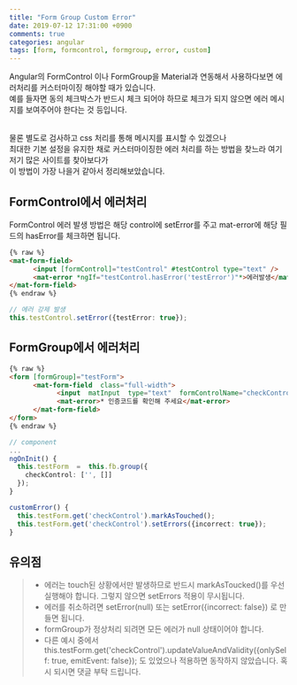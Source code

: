 ```yaml
---
title: "Form Group Custom Error"
date: 2019-07-12 17:31:00 +0900
comments: true
categories: angular
tags: [form, formcontrol, formgroup, error, custom]
---
```



Angular의 FormControl 이나 FormGroup을 Material과 연동해서 사용하다보면 에러처리를 커스터마이징 해야할 때가 있습니다.<br>
예를 들자면 동의 체크박스가 반드시 체크 되어야 하므로 체크가 되지 않으면 에러 메시지를 보여주어야 한다는 것 등입니다.<br><br>

물론 별도로 검사하고 css 처리를 통해 메시지를 표시할 수 있겠으나 <br>최대한 기본 설정을 유지한 채로 커스터마이징한 에러 처리를 하는 방법을 찾느라 여기저기 많은 사이트를 찾아보다가<br>
이 방법이 가장 나을거 같아서 정리해보았습니다.<br>




## FormControl에서 에러처리

 FormControl 에러 발생 방법은 해당 control에 setError를 주고 mat-error에 해당 필드의 hasError를 체크하면 됩니다.


```html
{% raw %}
<mat-form-field>
      <input [formControl]="testControl" #testControl type="text" />
      <mat-error *ngIf="testControl.hasError('testError')"*>에러발생</mat-error>
</mat-form-field>
{% endraw %}
```

```ts
// 에러 강제 발생
this.testControl.setError({testError: true});
```


## FormGroup에서 에러처리


```html
{% raw %}
<form [formGroup]="testForm">
      <mat-form-field  class="full-width">
            <input  matInput  type="text"  formControlName="checkControl"  />
            <mat-error>* 인증코드를 확인해 주세요</mat-error>
      </mat-form-field>
</form>
{% endraw %}
```

```ts
// component
...
ngOnInit() {
  this.testForm  =  this.fb.group({
    checkControl: ['', []]
  });
}

customError() {
  this.testForm.get('checkControl').markAsTouched();
  this.testForm.get('checkControl').setErrors({incorrect: true});
}
```


## 유의점
> - 에러는 touch된 상황에서만 발생하므로 반드시 markAsToucked()를 우선 실행해야 합니다. 그렇지 않으면 setErrors 적용이 무시됩니다.
> - 에러를 취소하려면 setError(null) 또는 setError({incorrect: false}) 로 만들면 됩니다.
> - formGroup가 정상처리 되려면 모든 에러가 null 상태이어야 합니다.
> - 다른 예시 중에서 this.testForm.get('checkControl').updateValueAndValidity({onlySelf: true, emitEvent: false}); 도 있었으나 적용하면 동작하지 않았습니다. 혹시 되시면 댓글 부탁 드립니다.